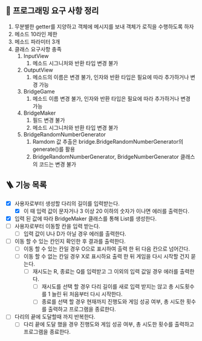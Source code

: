 ## 🎯 프로그래밍 요구 사항 정리

1. 무분별한 getter를 지양하고 객체에 메시지를 보내 객체가 로직을 수행하도록 하자
2. 메소드 10라인 제한
3. 메소드 파라미터 3개
4. 클래스 요구사항 충족
   1. InputView
      1. 메소드 시그니처와 반환 타입 변경 불가
   2. OutputView
      1. 메소드의 이름은 변경 불가, 인자와 반환 타입은 필요에 따라 추가하거나 변경 가능
   3. BridgeGame
      1. 메소드 이름 변경 불가, 인자와 반환 타입은 필요에 따라 추가하거나 변경 가능
   4. BridgeMaker
      1. 필드 변경 불가
      2. 메소드 시그니처와 반환 타입 변경 불가
   5. BridgeRandomNumberGenerator
      1. Ramdom 값 추출은 bridge.BridgeRandomNumberGenerator의 generate()를 활용
      2. BridgeRandomNumberGenerator, BridgeNumberGenerator 클래스의 코드는 변경 불가


## 🪜 기능 목록

- [x] 사용자로부터 생성할 다리의 길이를 입력받는다.
  - [x] 이 때 입력 값이 문자거나 3 이상 20 이하의 숫자가 이나면 에러를 출력한다.
- [x] 입력 된 값에 따라 BridgeMaker 클래스를 통해 List를 생성한다.
- [ ] 사용자로부터 이동할 칸을 입력 받는다.
  - [ ] 입력 값이 U나 D가 아닐 경우 에러를 출력한다.
- [ ] 이동 할 수 있는 칸인지 확인한 후 결과를 출력한다.
  - [ ] 이동 할 수 있는 칸일 경우 O으로 표시하여 출력 한 뒤 다음 칸으로 넘어간다.
  - [ ] 이동 할 수 없는 칸일 경우 X로 표시하요 출력 한 뒤 게임을 다시 시작할 건지 묻는다.
    - [ ] 재시도는 R, 종료는 Q를 입력받고 그 이외의 입력 값일 경우 에러를 출력한다.
      - [ ] 재시도를 선택 할 경우 다리 길이를 새로 입력 받지는 않고 총 시도횟수를 1 늘린 뒤 처음부터 다시 시작한다.
      - [ ] 종료를 선택 할 경우 현재까지 진행도와 게임 성공 여부, 총 시도한 횟수를 출력하고 프로그램을 종료한다.
- [ ] 다리의 끝에 도달할때 까지 반복한다.
  - [ ] 다리 끝에 도달 했을 경우 진행도와 게임 성공 여부, 총 시도한 횟수를 출력하고 프로그램을 종료한다.
